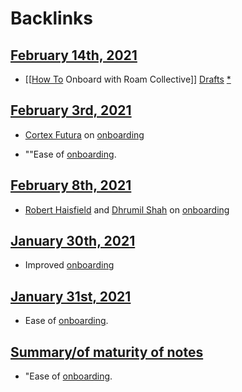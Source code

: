 
# Backlinks
## [February 14th, 2021](<February 14th, 2021.md>)
- [[[How To](<[[How To.md>) Onboard with Roam Collective]] [Drafts](<Drafts.md>) [*]([onboarding](<onboarding.md>))

## [February 3rd, 2021](<February 3rd, 2021.md>)
- [Cortex Futura](<Cortex Futura.md>) on [onboarding](<onboarding.md>)

- ""Ease of [onboarding](<onboarding.md>).

## [February 8th, 2021](<February 8th, 2021.md>)
- [Robert Haisfield](<Robert Haisfield.md>) and [Dhrumil Shah](<Dhrumil Shah.md>) on [onboarding](<onboarding.md>)

## [January 30th, 2021](<January 30th, 2021.md>)
- Improved [onboarding](<onboarding.md>)

## [January 31st, 2021](<January 31st, 2021.md>)
- Ease of [onboarding](<onboarding.md>).

## [Summary/of maturity of notes](<Summary/of maturity of notes.md>)
- "Ease of [onboarding](<onboarding.md>).

